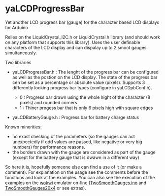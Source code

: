# yaLCDProgressBar

Yet another LCD progress bar (gauge) for the character based LCD displays for Arduino

Relies on the LiquidCrystal_I2C.h or LiquidCrystal.h library (and should work on any platform that supports this library). Uses the user definable characters of the LCD display and can dispalay up to 2 smoot gauges simultaneously.

Two libraries 
- yaLCDProgressBar.h : The lenght of the progress bar can be configured as well as the postion on the LCD display. The state of the progress bar cen be set as a percentage or absolute value (pixels). Supports 3 differently looking progress bar types (configure in yaLCDpbConf.h).
  - 0 : Progress bar drawn using the whole hight of the character (8 pixels) and rounded corners
  - 1 : Thiner progess bar that is only 6 pixels high with square edges

- yaLCDBatteryGauge.h : Progress bar for battery charge status

Known minorities:
- no exast checking of the parameters (so the gauges can act unexpectedly if odd values are passed, like negative or very big numbers) for performance reasons.
- the borders drawn with the gauge are considered as part of the gauge (except for the battery gauge that is dwawn in a different way) 

So here it is, hopefully someone else can find a use of it (or make a comment).
For explanation on the usage see the comments before the functions and look at the examples.
You can also see the execution of the examples on the [wokwi](https://wokwi.com/) emulator on-line ([TwoSmoothGauges.ino](https://wokwi.com/projects/334758694868746834) and [TwoSmoothGauges20x4](https://wokwi.com/projects/334841453200015954) or see extras).
